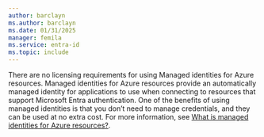 ```yaml
---
author: barclayn
ms.author: barclayn
ms.date: 01/31/2025
manager: femila
ms.service: entra-id
ms.topic: include
---
```


There are no licensing requirements for using Managed identities for Azure resources. Managed identities for Azure resources provide an automatically managed identity for applications to use when connecting to resources that support Microsoft Entra authentication. One of the benefits of using managed identities is that you don’t need to manage credentials, and they can be used at no extra cost. For more information, see [What is managed identities for Azure resources?](../identity/managed-identities-azure-resources/overview.md).
